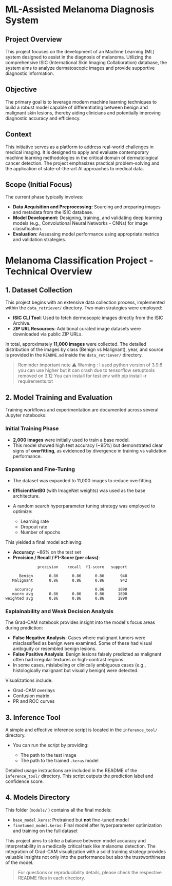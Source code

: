
# ML-Assisted Melanoma Diagnosis System

## Project Overview

This project focuses on the development of an Machine Learning (ML) system designed to assist in the diagnosis of melanoma. Utilizing the comprehensive ISIC (International Skin Imaging Collaboration) database, the system aims to analyze dermatoscopic images and provide supportive diagnostic information.

## Objective

The primary goal is to leverage modern machine learning techniques to build a robust model capable of differentiating between benign and malignant skin lesions, thereby aiding clinicians and potentially improving diagnostic accuracy and efficiency.

## Context

This initiative serves as a platform to address real-world challenges in medical imaging. It is designed to apply and evaluate contemporary machine learning methodologies in the critical domain of dermatological cancer detection. The project emphasizes practical problem-solving and the application of state-of-the-art AI approaches to medical data.

## Scope (Initial Focus)

The current phase typically involves:

* **Data Acquisition and Preprocessing:** Sourcing and preparing images and metadata from the ISIC database.
* **Model Development:** Designing, training, and validating deep learning models (e.g., Convolutional Neural Networks - CNNs) for image classification.
* **Evaluation:** Assessing model performance using appropriate metrics and validation strategies.

# Melanoma Classification Project - Technical Overview

## 1. Dataset Collection

This project begins with an extensive data collection process, implemented within the `data_retriever/` directory. Two main strategies were employed:

* **ISIC CLI Tool**: Used to fetch dermoscopic images directly from the ISIC Archive.
* **ZIP URL Resources**: Additional curated image datasets were downloaded via public ZIP URLs.

In total, approximately **11,000 images** were collected. The detailed distribution of the images by class (Benign vs Malignant), year, and source is provided in the `README.md` inside the `data_retriever/` directory.
️
> ️️Reminder important note ⚠️ Warning : I used python version of 3.9.6 you can use higher but it can crash due to tensorflow setuptools removed on 3.12 
> You can install for test env with pip install -r requirements.txt 

## 2. Model Training and Evaluation

Training workflows and experimentation are documented across several Jupyter notebooks:

### Initial Training Phase

* **2,000 images** were initially used to train a base model.
* This model showed high test accuracy (\~95%) but demonstrated clear signs of **overfitting**, as evidenced by divergence in training vs validation performance.


### Expansion and Fine-Tuning

* The dataset was expanded to 11,000 images to reduce overfitting.
* **EfficientNetB0** (with ImageNet weights) was used as the base architecture.
* A random search hyperparameter tuning strategy was employed to optimize:

  * Learning rate
  * Dropout rate
  * Number of epochs

This yielded a final model achieving:

* **Accuracy**: \~86% on the test set
* **Precision / Recall / F1-Score (per class)**:

```
              precision    recall  f1-score   support

      Benign       0.86      0.86      0.86       948
   Malignant       0.86      0.86      0.86       942

    accuracy                           0.86      1890
   macro avg       0.86      0.86      0.86      1890
weighted avg       0.86      0.86      0.86      1890
```

### Explainability and Weak Decision Analysis

The Grad-CAM notebook provides insight into the model's focus areas during prediction:

* **False Negative Analysis**: Cases where malignant tumors were misclassified as benign were examined. Some of these had visual ambiguity or resembled benign lesions.
* **False Positive Analysis**: Benign lesions falsely predicted as malignant often had irregular textures or high-contrast regions.
* In some cases, mislabeling or clinically ambiguous cases (e.g., histologically malignant but visually benign) were detected.

Visualizations include:

* Grad-CAM overlays
* Confusion matrix
* PR and ROC curves

## 3. Inference Tool

A simple and effective inference script is located in the `inference_tool/` directory.

* You can run the script by providing:

  * The path to the test image
  * The path to the trained `.keras` model

Detailed usage instructions are included in the README of the `inference_tool/` directory. This script outputs the prediction label and confidence score.

## 4. Models Directory

This folder (`models/` )  contains all the final models:

* `base_model.keras`: Pretrained but **not** fine-tuned model
* `finetuned_model.keras`: Final model after hyperparameter optimization and training on the full dataset


 

This project aims to strike a balance between model accuracy and interpretability in a medically critical task like melanoma detection. The integration of Grad-CAM visualization with a solid training strategy provides valuable insights not only into the performance but also the trustworthiness of the model.

> For questions or reproducibility details, please check the respective README files in each directory.









